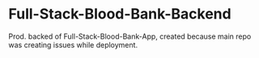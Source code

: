 # Full-Stack-Blood-Bank-Backend
Prod. backed of Full-Stack-Blood-Bank-App, created because main repo was creating issues while deployment.
